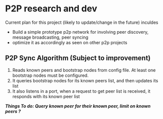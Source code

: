 # P2P research and dev
Current plan for this project (likely to update/change in the future) inculdes
 - Build a simple prototype p2p network for involving peer discovery, message broadcasting, peer syncing
 - optimize it as accordingly as seen on other p2p projects
## P2P Sync Algorithm (Subject to improvement)
 1. Reads known peers and bootstrap nodes from config file. At least one bootstrap nodes must be configured.
 2. It queries bootstrap nodes for its known peers list, and then updates its list
 3. It also listens in a port, when a request to get peer list is received, it responds with its known peer list

 ***Things To do: Query known peer for their known peer, limit on known peers ?***
